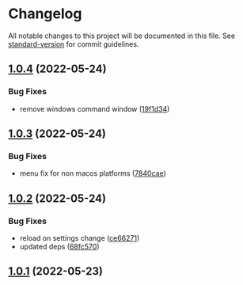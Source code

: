 # Changelog

All notable changes to this project will be documented in this file. See [standard-version](https://github.com/conventional-changelog/standard-version) for commit guidelines.

## [1.0.4](https://github.com/Akylas/pbexcel2pdf/compare/v1.0.3...v1.0.4) (2022-05-24)


### Bug Fixes

* remove windows command window ([19f1d34](https://github.com/Akylas/pbexcel2pdf/commit/19f1d34b97d349f2d46db219661d2fc2157ec50a))



## [1.0.3](https://github.com/Akylas/pbexcel2pdf/compare/v1.0.2...v1.0.3) (2022-05-24)


### Bug Fixes

* menu fix for non macos platforms ([7840cae](https://github.com/Akylas/pbexcel2pdf/commit/7840cae86b40165ba550b77dd57c43693217f2a3))



## [1.0.2](https://github.com/Akylas/pbexcel2pdf/compare/v1.0.1...v1.0.2) (2022-05-24)


### Bug Fixes

* reload on settings change ([ce66271](https://github.com/Akylas/pbexcel2pdf/commit/ce662712bd984eb106945d66c6651f549bbf65fc))
* updated deps ([68fc570](https://github.com/Akylas/pbexcel2pdf/commit/68fc570660ce29b65073cc898e7aecfd13842b61))



## [1.0.1](https://github.com/Akylas/pbexcel2pdf/compare/v0.0.0...v1.0.1) (2022-05-23)
